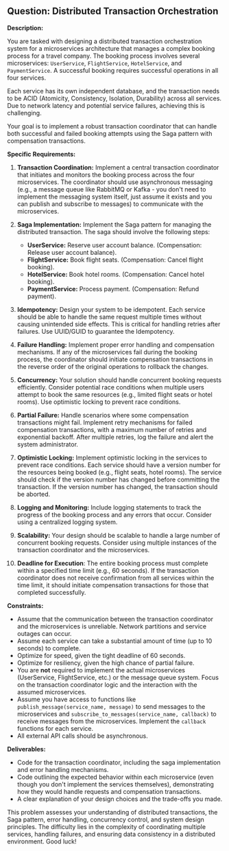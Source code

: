 ## Question: Distributed Transaction Orchestration

**Description:**

You are tasked with designing a distributed transaction orchestration system for a microservices architecture that manages a complex booking process for a travel company. The booking process involves several microservices: `UserService`, `FlightService`, `HotelService`, and `PaymentService`. A successful booking requires successful operations in all four services.

Each service has its own independent database, and the transaction needs to be ACID (Atomicity, Consistency, Isolation, Durability) across all services. Due to network latency and potential service failures, achieving this is challenging.

Your goal is to implement a robust transaction coordinator that can handle both successful and failed booking attempts using the Saga pattern with compensation transactions.

**Specific Requirements:**

1.  **Transaction Coordination:** Implement a central transaction coordinator that initiates and monitors the booking process across the four microservices. The coordinator should use asynchronous messaging (e.g., a message queue like RabbitMQ or Kafka - you don't need to implement the messaging system itself, just assume it exists and you can publish and subscribe to messages) to communicate with the microservices.

2.  **Saga Implementation:** Implement the Saga pattern for managing the distributed transaction. The saga should involve the following steps:
    *   **UserService:** Reserve user account balance. (Compensation: Release user account balance).
    *   **FlightService:** Book flight seats. (Compensation: Cancel flight booking).
    *   **HotelService:** Book hotel rooms. (Compensation: Cancel hotel booking).
    *   **PaymentService:** Process payment. (Compensation: Refund payment).

3.  **Idempotency:** Design your system to be idempotent. Each service should be able to handle the same request multiple times without causing unintended side effects. This is critical for handling retries after failures. Use UUID/GUID to guarantee the Idempotency.

4.  **Failure Handling:** Implement proper error handling and compensation mechanisms. If any of the microservices fail during the booking process, the coordinator should initiate compensation transactions in the reverse order of the original operations to rollback the changes.

5.  **Concurrency:**  Your solution should handle concurrent booking requests efficiently. Consider potential race conditions when multiple users attempt to book the same resources (e.g., limited flight seats or hotel rooms). Use optimistic locking to prevent race conditions.

6.  **Partial Failure:** Handle scenarios where some compensation transactions might fail. Implement retry mechanisms for failed compensation transactions, with a maximum number of retries and exponential backoff. After multiple retries, log the failure and alert the system administrator.

7.  **Optimistic Locking:** Implement optimistic locking in the services to prevent race conditions. Each service should have a version number for the resources being booked (e.g., flight seats, hotel rooms). The service should check if the version number has changed before committing the transaction. If the version number has changed, the transaction should be aborted.

8.  **Logging and Monitoring:** Include logging statements to track the progress of the booking process and any errors that occur. Consider using a centralized logging system.

9.  **Scalability:** Your design should be scalable to handle a large number of concurrent booking requests. Consider using multiple instances of the transaction coordinator and the microservices.

10. **Deadline for Execution**: The entire booking process must complete within a specified time limit (e.g., 60 seconds). If the transaction coordinator does not receive confirmation from all services within the time limit, it should initiate compensation transactions for those that completed successfully.

**Constraints:**

*   Assume that the communication between the transaction coordinator and the microservices is unreliable. Network partitions and service outages can occur.
*   Assume each service can take a substantial amount of time (up to 10 seconds) to complete.
*   Optimize for speed, given the tight deadline of 60 seconds.
*   Optimize for resiliency, given the high chance of partial failure.
*   You are **not** required to implement the actual microservices (UserService, FlightService, etc.) or the message queue system. Focus on the transaction coordinator logic and the interaction with the assumed microservices.
*   Assume you have access to functions like `publish_message(service_name, message)` to send messages to the microservices and `subscribe_to_messages(service_name, callback)` to receive messages from the microservices. Implement the `callback` functions for each service.
*   All external API calls should be asynchronous.

**Deliverables:**

*   Code for the transaction coordinator, including the saga implementation and error handling mechanisms.
*   Code outlining the expected behavior within each microservice (even though you don't implement the services themselves), demonstrating how they would handle requests and compensation transactions.
*   A clear explanation of your design choices and the trade-offs you made.

This problem assesses your understanding of distributed transactions, the Saga pattern, error handling, concurrency control, and system design principles. The difficulty lies in the complexity of coordinating multiple services, handling failures, and ensuring data consistency in a distributed environment. Good luck!
